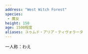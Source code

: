 ```yaml
---
address: "West Witch Forest"
species:
 - 魔女
height: 150
age: 1500程度
aliases: ユゥムド・アリア・ティヴォラータ
---
```


一人称：わえ
